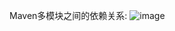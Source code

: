 Maven多模块之间的依赖关系:
![image](https://github.com/user-attachments/assets/6e4c0c26-ee87-4166-88e9-dc3c901c94d0)


